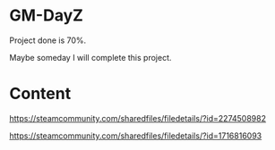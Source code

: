 # GM-DayZ

Project done is 70%.

Maybe someday I will complete this project.

# Content

https://steamcommunity.com/sharedfiles/filedetails/?id=2274508982

https://steamcommunity.com/sharedfiles/filedetails/?id=1716816093
